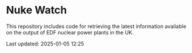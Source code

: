 # Nuke Watch

This repository includes code for retrieving the latest information available on the output of EDF nuclear power plants in the UK.

Last updated: 2025-01-05 12:25